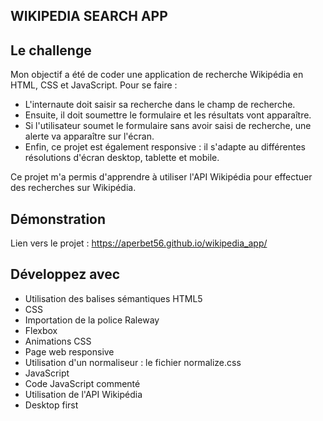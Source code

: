 ## WIKIPEDIA SEARCH APP

## Le challenge

Mon objectif a été de coder une application de recherche Wikipédia en HTML, CSS et JavaScript. Pour se faire :

- L'internaute doit saisir sa recherche dans le champ de recherche.
- Ensuite, il doit soumettre le formulaire et les résultats vont apparaître.
- Si l'utilisateur soumet le formulaire sans avoir saisi de recherche, une alerte va apparaître sur l'écran.
- Enfin, ce projet est également responsive : il s'adapte au différentes résolutions d'écran desktop, tablette et mobile.

Ce projet m'a permis d'apprendre à utiliser l'API Wikipédia pour effectuer des recherches sur Wikipédia.

## Démonstration

Lien vers le projet : https://aperbet56.github.io/wikipedia_app/

## Développez avec

- Utilisation des balises sémantiques HTML5
- CSS
- Importation de la police Raleway
- Flexbox
- Animations CSS
- Page web responsive
- Utilisation d'un normaliseur : le fichier normalize.css
- JavaScript
- Code JavaScript commenté
- Utilisation de l'API Wikipédia
- Desktop first
